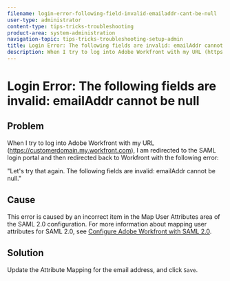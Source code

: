 ```yaml
---
filename: login-error-following-field-invalid-emailaddr-cant-be-null
user-type: administrator
content-type: tips-tricks-troubleshooting
product-area: system-administration
navigation-topic: tips-tricks-troubleshooting-setup-admin
title: Login Error: The following fields are invalid: emailAddr cannot be null
description: When I try to log into Adobe Workfront with my URL (https://customerdomain.my.workfront.com), I am redirected to the SAML login portal and then redirected back to Workfront with the following error:
---
```


# Login Error: The following fields are invalid: emailAddr cannot be null

## Problem&nbsp;

When I try to log into Adobe Workfront with my URL (https://customerdomain.my.workfront.com), I am redirected to the SAML login portal and then redirected back to Workfront with the following error:

"Let's try that again. The following fields are invalid:&nbsp;emailAddr cannot be null."

## Cause

This error is caused by an incorrect item in the Map User Attributes&nbsp;area of the SAML 2.0 configuration. For more information about mapping user attributes for SAML 2.0, see [Configure Adobe Workfront with SAML 2.0](../../administration-and-setup/add-users/single-sign-on/configure-workfront-saml-2.md).

## Solution

Update the Attribute Mapping for the email address, and click `Save`.
